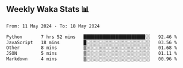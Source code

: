 ## Weekly Waka Stats 📊
<!--START_SECTION:waka-->

```txt
From: 11 May 2024 - To: 18 May 2024

Python       7 hrs 52 mins   ███████████████████████░░   92.46 %
JavaScript   18 mins         █░░░░░░░░░░░░░░░░░░░░░░░░   03.56 %
Other        8 mins          ▒░░░░░░░░░░░░░░░░░░░░░░░░   01.68 %
JSON         5 mins          ▒░░░░░░░░░░░░░░░░░░░░░░░░   01.11 %
Markdown     4 mins          ▒░░░░░░░░░░░░░░░░░░░░░░░░   00.96 %
```

<!--END_SECTION:waka-->

<!--

Here are some ideas to get you started:

- 🔭 I’m currently working on (way to add branches committed on)
- 🌱 I’m currently learning Web Frameworks and Machine Learning! (Lisp, JS (react & angular), Python, and __)
- 💬 Ask me about ...
- 📫 How to reach me: 
- 😄 Pronouns: He/Him/His
- ⚡ Fun fact: ...

that-recsys-lab
-->
